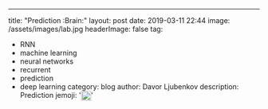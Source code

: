 ---
title: "Prediction :Brain:"
layout: post
date: 2019-03-11 22:44
image: /assets/images/lab.jpg
headerImage: false
tag:
- RNN
- machine learning
- neural networks
- recurrent
- prediction
- deep learning
category: blog
author: Davor Ljubenkov
description: Prediction
jemoji: '<img class="emoji" title=":Brain:" alt=":Brain:" src="https://assets.github.com/images/icons/emoji/unicode/1f9e0.png" height="20" width="20" align="absmiddle">'
